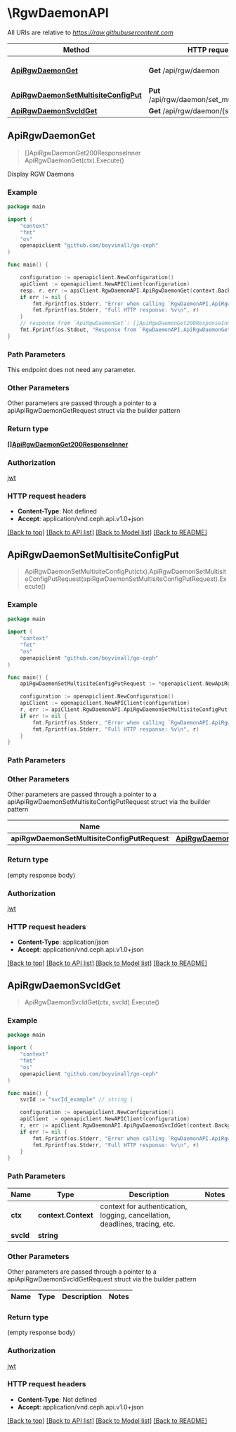 # \RgwDaemonAPI

All URIs are relative to *https://raw.githubusercontent.com*

Method | HTTP request | Description
------------- | ------------- | -------------
[**ApiRgwDaemonGet**](RgwDaemonAPI.md#ApiRgwDaemonGet) | **Get** /api/rgw/daemon | Display RGW Daemons
[**ApiRgwDaemonSetMultisiteConfigPut**](RgwDaemonAPI.md#ApiRgwDaemonSetMultisiteConfigPut) | **Put** /api/rgw/daemon/set_multisite_config | 
[**ApiRgwDaemonSvcIdGet**](RgwDaemonAPI.md#ApiRgwDaemonSvcIdGet) | **Get** /api/rgw/daemon/{svc_id} | 



## ApiRgwDaemonGet

> []ApiRgwDaemonGet200ResponseInner ApiRgwDaemonGet(ctx).Execute()

Display RGW Daemons

### Example

```go
package main

import (
	"context"
	"fmt"
	"os"
	openapiclient "github.com/boyvinall/go-ceph"
)

func main() {

	configuration := openapiclient.NewConfiguration()
	apiClient := openapiclient.NewAPIClient(configuration)
	resp, r, err := apiClient.RgwDaemonAPI.ApiRgwDaemonGet(context.Background()).Execute()
	if err != nil {
		fmt.Fprintf(os.Stderr, "Error when calling `RgwDaemonAPI.ApiRgwDaemonGet``: %v\n", err)
		fmt.Fprintf(os.Stderr, "Full HTTP response: %v\n", r)
	}
	// response from `ApiRgwDaemonGet`: []ApiRgwDaemonGet200ResponseInner
	fmt.Fprintf(os.Stdout, "Response from `RgwDaemonAPI.ApiRgwDaemonGet`: %v\n", resp)
}
```

### Path Parameters

This endpoint does not need any parameter.

### Other Parameters

Other parameters are passed through a pointer to a apiApiRgwDaemonGetRequest struct via the builder pattern


### Return type

[**[]ApiRgwDaemonGet200ResponseInner**](ApiRgwDaemonGet200ResponseInner.md)

### Authorization

[jwt](../README.md#jwt)

### HTTP request headers

- **Content-Type**: Not defined
- **Accept**: application/vnd.ceph.api.v1.0+json

[[Back to top]](#) [[Back to API list]](../README.md#documentation-for-api-endpoints)
[[Back to Model list]](../README.md#documentation-for-models)
[[Back to README]](../README.md)


## ApiRgwDaemonSetMultisiteConfigPut

> ApiRgwDaemonSetMultisiteConfigPut(ctx).ApiRgwDaemonSetMultisiteConfigPutRequest(apiRgwDaemonSetMultisiteConfigPutRequest).Execute()



### Example

```go
package main

import (
	"context"
	"fmt"
	"os"
	openapiclient "github.com/boyvinall/go-ceph"
)

func main() {
	apiRgwDaemonSetMultisiteConfigPutRequest := *openapiclient.NewApiRgwDaemonSetMultisiteConfigPutRequest() // ApiRgwDaemonSetMultisiteConfigPutRequest |  (optional)

	configuration := openapiclient.NewConfiguration()
	apiClient := openapiclient.NewAPIClient(configuration)
	r, err := apiClient.RgwDaemonAPI.ApiRgwDaemonSetMultisiteConfigPut(context.Background()).ApiRgwDaemonSetMultisiteConfigPutRequest(apiRgwDaemonSetMultisiteConfigPutRequest).Execute()
	if err != nil {
		fmt.Fprintf(os.Stderr, "Error when calling `RgwDaemonAPI.ApiRgwDaemonSetMultisiteConfigPut``: %v\n", err)
		fmt.Fprintf(os.Stderr, "Full HTTP response: %v\n", r)
	}
}
```

### Path Parameters



### Other Parameters

Other parameters are passed through a pointer to a apiApiRgwDaemonSetMultisiteConfigPutRequest struct via the builder pattern


Name | Type | Description  | Notes
------------- | ------------- | ------------- | -------------
 **apiRgwDaemonSetMultisiteConfigPutRequest** | [**ApiRgwDaemonSetMultisiteConfigPutRequest**](ApiRgwDaemonSetMultisiteConfigPutRequest.md) |  | 

### Return type

 (empty response body)

### Authorization

[jwt](../README.md#jwt)

### HTTP request headers

- **Content-Type**: application/json
- **Accept**: application/vnd.ceph.api.v1.0+json

[[Back to top]](#) [[Back to API list]](../README.md#documentation-for-api-endpoints)
[[Back to Model list]](../README.md#documentation-for-models)
[[Back to README]](../README.md)


## ApiRgwDaemonSvcIdGet

> ApiRgwDaemonSvcIdGet(ctx, svcId).Execute()



### Example

```go
package main

import (
	"context"
	"fmt"
	"os"
	openapiclient "github.com/boyvinall/go-ceph"
)

func main() {
	svcId := "svcId_example" // string | 

	configuration := openapiclient.NewConfiguration()
	apiClient := openapiclient.NewAPIClient(configuration)
	r, err := apiClient.RgwDaemonAPI.ApiRgwDaemonSvcIdGet(context.Background(), svcId).Execute()
	if err != nil {
		fmt.Fprintf(os.Stderr, "Error when calling `RgwDaemonAPI.ApiRgwDaemonSvcIdGet``: %v\n", err)
		fmt.Fprintf(os.Stderr, "Full HTTP response: %v\n", r)
	}
}
```

### Path Parameters


Name | Type | Description  | Notes
------------- | ------------- | ------------- | -------------
**ctx** | **context.Context** | context for authentication, logging, cancellation, deadlines, tracing, etc.
**svcId** | **string** |  | 

### Other Parameters

Other parameters are passed through a pointer to a apiApiRgwDaemonSvcIdGetRequest struct via the builder pattern


Name | Type | Description  | Notes
------------- | ------------- | ------------- | -------------


### Return type

 (empty response body)

### Authorization

[jwt](../README.md#jwt)

### HTTP request headers

- **Content-Type**: Not defined
- **Accept**: application/vnd.ceph.api.v1.0+json

[[Back to top]](#) [[Back to API list]](../README.md#documentation-for-api-endpoints)
[[Back to Model list]](../README.md#documentation-for-models)
[[Back to README]](../README.md)

